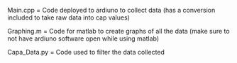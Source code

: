 
Main.cpp = Code deployed to ardiuno to collect data (has a conversion included to take raw data into cap values)

Graphing.m = Code for matlab to create graphs of all the data (make sure to not have ardiuno software open while using matlab)

Capa_Data.py = Code used to filter the data collected 
